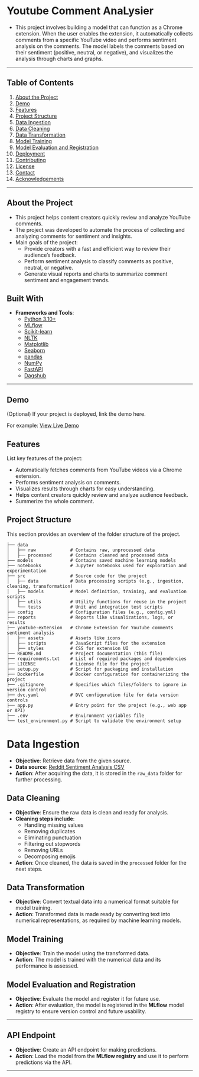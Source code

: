 ﻿# Youtube Comment AnaLysier
- This project involves building a model that can function as a Chrome extension. When the user enables the extension, it automatically collects comments from a specific YouTube video and performs sentiment analysis on the comments. The model labels the comments based on their sentiment (positive, neutral, or negative), and visualizes the analysis through charts and graphs.
---

## Table of Contents

1. [About the Project](#about-the-project)
2. [Demo](#demo)
3. [Features](#features)
4. [Project Structure](#project-structure)
5. [Data Ingestion](#data-ingestion)
5. [Data Cleaning](#data-cleaning)
6. [Data Transformation](#data-transformation)
7. [Model Training](#model-training)
8. [Model Evaluation and Registration](#model-evaluation-and-registration)
8. [Deployment](#deployment)
9. [Contributing](#contributing)
10. [License](#license)
11. [Contact](#contact)
12. [Acknowledgements](#acknowledgements)

---

## About the Project
- This project helps content creators quickly review and analyze YouTube comments.
- The project was developed to automate the process of collecting and analyzing comments for sentiment and insights.
- Main goals of the project:
    - Provide creators with a fast and efficient way to review their audience’s feedback.
    - Perform sentiment analysis to classify comments as positive, neutral, or negative.
    - Generate visual reports and charts to summarize comment sentiment and engagement trends.

## Built With

- **Frameworks and Tools**:
    - [Python 3.10+](https://www.python.org/)
    - [MLflow](https://mlflow.org/)
    - [Scikit-learn](https://scikit-learn.org/stable/)
    - [NLTK](https://www.nltk.org/)
    - [Matplotlib](https://matplotlib.org/)
    - [Seaborn](https://seaborn.pydata.org/)
    - [pandas](https://pandas.pydata.org/)
    - [NumPy](https://numpy.org/)
    - [FastAPI](https://fastapi.tiangolo.com/)
    - [Dagshub](https://dagshub.com/)

---

## Demo

(Optional) If your project is deployed, link the demo here.

For example:
[View Live Demo](http://example.com)

## Features

List key features of the project:
- Automatically fetches comments from YouTube videos via a Chrome extension.
- Performs sentiment analysis on comments.
- Visualizes results through charts for easy understanding.
- Helps content creators quickly review and analyze audience feedback.
- Summerize the whole comment.

## Project Structure

This section provides an overview of the folder structure of the project.

```plaintext
├── data
│   ├── raw             # Contains raw, unprocessed data
│   ├── processed       # Contains cleaned and processed data
├── models              # Contains saved machine learning models
├── notebooks           # Jupyter notebooks used for exploration and experimentation
├── src                 # Source code for the project
│   ├── data            # Data processing scripts (e.g., ingestion, cleaning, transformation)
│   ├── models          # Model definition, training, and evaluation scripts
│   ├── utils           # Utility functions for reuse in the project
│   └── tests           # Unit and integration test scripts
├── config              # Configuration files (e.g., config.yml)
├── reports             # Reports like visualizations, logs, or results
├── youtube-extension   # Chrome Extension for YouTube comments sentiment analysis
│   ├── assets          # Assets like icons
│   ├── scripts         # JavaScript files for the extension
│   ├── styles          # CSS for extension UI
├── README.md           # Project documentation (this file)
├── requirements.txt    # List of required packages and dependencies
├── LICENSE             # License file for the project
├── setup.py            # Script for packaging and installation
├── Dockerfile          # Docker configuration for containerizing the project
├── .gitignore          # Specifies which files/folders to ignore in version control
├── dvc.yaml            # DVC configuration file for data version controls
├── app.py              # Entry point for the project (e.g., web app or API)
├── .env                # Environment variables file
└── test_environment.py # Script to validate the environment setup
```

# Data Ingestion
- **Objective**: Retrieve data from the given source.
- **Data source**: [Reddit Sentiment Analysis CSV](https://raw.githubusercontent.com/Himanshu-1703/reddit-sentiment-analysis/refs/heads/main/data/reddit.csv)
- **Action**: After acquiring the data, it is stored in the `raw_data` folder for further processing.

## Data Cleaning
- **Objective**: Ensure the raw data is clean and ready for analysis.
- **Cleaning steps include**:
  - Handling missing values
  - Removing duplicates
  - Eliminating punctuation
  - Filtering out stopwords
  - Removing URLs
  - Decomposing emojis
- **Action**: Once cleaned, the data is saved in the `processed` folder for the next steps.

## Data Transformation
- **Objective**: Convert textual data into a numerical format suitable for model training.
- **Action**: Transformed data is made ready by converting text into numerical representations, as required by machine learning models.

## Model Training
- **Objective**: Train the model using the transformed data.
- **Action**: The model is trained with the numerical data and its performance is assessed.

## Model Evaluation and Registration
- **Objective**: Evaluate the model and register it for future use.
- **Action**: After evaluation, the model is registered in the **MLflow** model registry to ensure version control and future usability.
---

## API Endpoint
- **Objective**: Create an API endpoint for making predictions.
- **Action**: Load the model from the **MLflow registry** and use it to perform predictions via the API.

---
